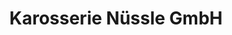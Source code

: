 ---
title: "Karosserie Nüssle GmbH"
url: /gaertringen/karosserie-nuessle-gmbh/
shop: Autowerkstatt
---